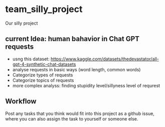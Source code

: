 # team_silly_project
Our silly project
## current Idea: human bahavior in Chat GPT requests

- usng this dataset: https://www.kaggle.com/datasets/thedevastator/all-gpt-4-synthetic-chat-datasets
- analyse requests in basic ways (word length, common words)
- Categorize types of requests
- Categorize topics of requests
- more complex analyss: finding stupidity level/sillyness level of requrest

## Workflow
Post any tasks that you think would fit into this project as a github issue, where you can also assign the task to yourself or someone else.
